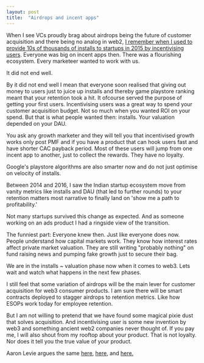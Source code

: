 ```yaml
---
layout: post
title:  "Airdrops and incent apps"
---
```


When I see VCs proudly brag about airdrops being the future of customer acquisition and there being no analog in web2, [I remember when I used to provide 10s of thousands of installs to startups in 2015 by incentivising users](https://www.linkedin.com/pulse/how-we-scaled-cashboss-500k-downloads-5-months-manas-j-saloi/). Everyone was big on incent apps then. There was a flourishing ecosystem. Every marketeer wanted to work with us.

It did not end well.

By it did not end well I mean that everyone soon realised that giving out money to users just to juice up installs and thereby game playstore ranking meant that your retention took a hit. It ofcourse served the purpose of getting your first users. Incentivising users was a great way to spend your customer acquisition budget. Not so much when you wanted ROI on your spend. But that is what people wanted then: installs. Your valuation depended on your DAU.

You ask any growth marketer and they will tell you that incentivised growth works only post PMF and if you have a product that can hook users fast and have shorter CAC payback period. Most of these users will jump from one incent app to another, just to collect the rewards. They have no loyalty.

Google's playstore algorithms are also smarter now and do not just optimise on velocity of installs.

Between 2014 and 2016, I saw the Indian startup ecosystem move from vanity metrics like installs and DAU (that led to further rounds) to your retention matters most narrative to finally land on 'show me a path to profitability.'

Not many startups survived this change as expected. And as someone working on an ads product I had a ringside view of the transition.

The funniest part: Everyone knew then. Just like everyone does now. People understand how capital markets work. They know how interest rates affect private market valuation. They are still writing "probably nothing" on fund raising news and pumping fake growth just to secure their bag.

We are in the installs ~ valuation phase now when it comes to web3. Lets wait and watch what happens in the next few phases.

I still feel that some variation of airdrops will be the main lever for customer acquisition for web3 consumer products. I am sure there will be smart contracts deployed to stagger airdrops to retention metrics. Like how ESOPs work today for employee retention.

But I am not willing to pretend that we have found some magical pixie dust that solves acquisition. And incentivising user is some new invention by web3 and something ancient web2 companies never thought of. If you pay me, I will also shout from my rooftop about your product. That is not loyalty. Nor does it tell you the true value of your product.

Aaron Levie argues the same [here](https://twitter.com/levie/status/1475029925539180545?s=20), [here](https://twitter.com/coryklippsten/status/1474412906481553411?s=20), and [here.](https://twitter.com/levie/status/1474157888801153024?s=20)
